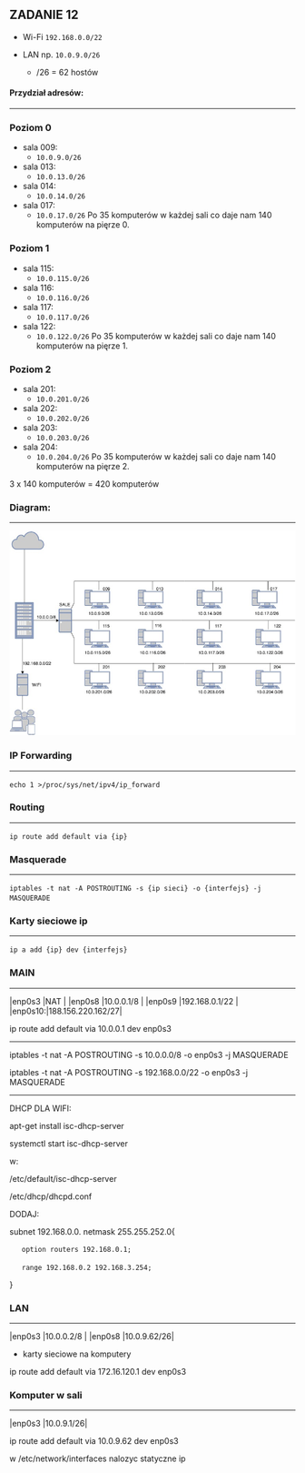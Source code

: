 
ZADANIE 12
--- 


* Wi-Fi ``192.168.0.0/22``


* LAN  np. ``10.0.9.0/26``
   * /26 = 62 hostów
  
  
#### Przydział adresów:
------
### Poziom 0
  * sala 009:
    *  ``10.0.9.0/26``
  * sala 013:
    *  ``10.0.13.0/26``
  * sala 014:
    *  ``10.0.14.0/26``
  * sala 017:
    *  ``10.0.17.0/26``
  Po 35 komputerów w każdej sali co daje nam 140 komputerów na pięrze 0.
    
### Poziom 1
  * sala 115:
    * ``10.0.115.0/26``
  * sala 116:
    * ``10.0.116.0/26``
  * sala 117:
    * ``10.0.117.0/26``
  * sala 122:
    * ``10.0.122.0/26``
  Po 35 komputerów w każdej sali co daje nam 140 komputerów na pięrze 1.    
    
### Poziom 2
  * sala 201:
    * ``10.0.201.0/26``
  * sala 202:
    * ``10.0.202.0/26``
  * sala 203:
    * ``10.0.203.0/26``
  * sala 204:
    * ``10.0.204.0/26``
  Po 35 komputerów w każdej sali co daje nam 140 komputerów na pięrze 2.
  
  3 x 140 komputerów  = 420 komputerów
  
  
  ### Diagram:
  ---
  ![diagram](siec.jpg)
  
  
  
### IP Forwarding
---
``echo 1 >/proc/sys/net/ipv4/ip_forward``

### Routing
---
``ip route add default via {ip}`` 

### Masquerade
---
``iptables -t nat -A POSTROUTING -s {ip sieci} -o {interfejs} -j MASQUERADE``
  
### Karty sieciowe ip
---
``ip a add {ip} dev {interfejs}`` 


### MAIN
---
|enp0s3  |NAT               |
|enp0s8  |10.0.0.1/8        |
|enp0s9  |192.168.0.1/22    |
|enp0s10:|188.156.220.162/27|

ip route add default via 10.0.0.1 dev enp0s3

--------

iptables -t nat -A POSTROUTING -s 10.0.0.0/8 -o enp0s3 -j MASQUERADE

iptables -t nat -A POSTROUTING -s 192.168.0.0/22 -o enp0s3 -j MASQUERADE

-------
DHCP DLA WIFI: 

apt-get install isc-dhcp-server

systemctl start isc-dhcp-server


w:

/etc/default/isc-dhcp-server

/etc/dhcp/dhcpd.conf

DODAJ:

subnet 192.168.0.0. netmask 255.255.252.0{

       option routers 192.168.0.1;
       
       range 192.168.0.2 192.168.3.254;
       
}





### LAN
---


|enp0s3  |10.0.0.2/8  |
|enp0s8  |10.0.9.62/26|
+ karty sieciowe na komputery 

ip route add default via 172.16.120.1 dev enp0s3



### Komputer w sali 
---

|enp0s3  |10.0.9.1/26|

ip route add default via 10.0.9.62 dev enp0s3

w /etc/network/interfaces nalozyc statyczne ip


